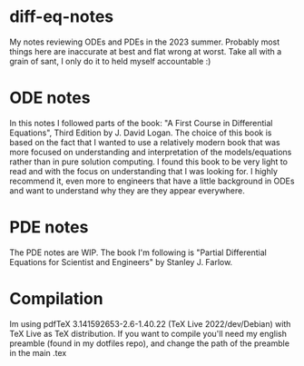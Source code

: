 # diff-eq-notes
My notes reviewing ODEs and PDEs in the 2023 summer. Probably most things here are inaccurate at best and flat wrong at worst. Take all with a grain of sant, I only do it to held myself accountable :)

# ODE notes
In this notes I followed parts of the book: "A First Course in Differential Equations", Third Edition by J. David Logan. 
The choice of this book is based on the fact that I wanted to use a relatively modern book that was more focused on understanding and interpretation of the models/equations
rather than in pure solution computing. I found this book to be very light to read and with the focus on understanding that I was looking for. I highly recommend it, 
even more to engineers that have a little background in ODEs and want to understand why they are they appear everywhere.
# PDE notes
The PDE notes are WIP. The book I'm following is "Partial Differential Equations for Scientist and Engineers" by Stanley J. Farlow. 
# Compilation
Im using pdfTeX 3.141592653-2.6-1.40.22 (TeX Live 2022/dev/Debian) with  TeX Live as TeX distribution.
If you want to compile you'll need my english preamble (found in my dotfiles repo), and change the path of the preamble in the main .tex
